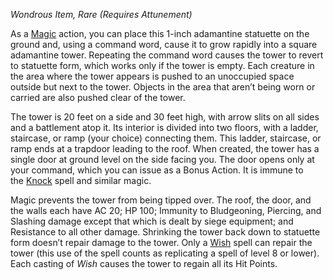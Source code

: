 _Wondrous Item, Rare (Requires Attunement)_

As a [Magic](https://www.dndbeyond.com/sources/dnd/free-rules/rules-glossary#MagicAction) action, you can place this 1-inch adamantine statuette on the ground and, using a command word, cause it to grow rapidly into a square adamantine tower. Repeating the command word causes the tower to revert to statuette form, which works only if the tower is empty. Each creature in the area where the tower appears is pushed to an unoccupied space outside but next to the tower. Objects in the area that aren’t being worn or carried are also pushed clear of the tower.

The tower is 20 feet on a side and 30 feet high, with arrow slits on all sides and a battlement atop it. Its interior is divided into two floors, with a ladder, staircase, or ramp (your choice) connecting them. This ladder, staircase, or ramp ends at a trapdoor leading to the roof. When created, the tower has a single door at ground level on the side facing you. The door opens only at your command, which you can issue as a Bonus Action. It is immune to the [Knock](https://www.dndbeyond.com/spells/2618992-knock) spell and similar magic.

Magic prevents the tower from being tipped over. The roof, the door, and the walls each have AC 20; HP 100; Immunity to Bludgeoning, Piercing, and Slashing damage except that which is dealt by siege equipment; and Resistance to all other damage. Shrinking the tower back down to statuette form doesn’t repair damage to the tower. Only a [Wish](https://www.dndbeyond.com/spells/2619213-wish) spell can repair the tower (this use of the spell counts as replicating a spell of level 8 or lower). Each casting of _Wish_ causes the tower to regain all its Hit Points.